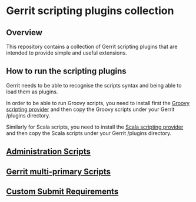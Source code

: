 Gerrit scripting plugins collection
===================================

Overview
--------
This repository contains a collection of Gerrit scripting plugins
that are intended to provide simple and useful extensions.

How to run the scripting plugins
--------------------------------
Gerrit needs to be able to recognise the scripts syntax and being able to load them as plugins.

In order to be able to run Groovy scripts, you need to install first the 
[Groovy scripting provider](https://gerrit.googlesource.com/plugins/scripting/groovy-provider/)
and then copy the Groovy scripts under your Gerrit /plugins directory.

Similarly for Scala scripts, you need to install the 
[Scala scripting provider](https://gerrit.googlesource.com/plugins/scripting/scala-provider/)
and then copy the Scala scripts under your Gerrit /plugins directory.

[Administration Scripts](/admin/)
------------------------

[Gerrit multi-primary Scripts](/multi-primary/)
------------------------

[Custom Submit Requirements](/submit-requirements/)
------------------------
